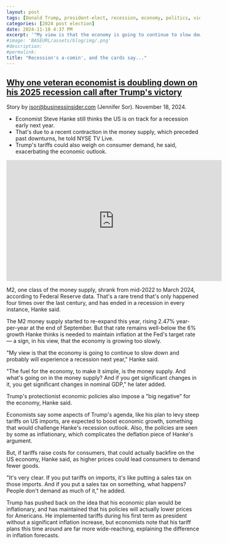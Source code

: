 ```yaml
---
layout: post
tags: [Donald Trump, president-elect, recession, economy, politics, video]
categories: [2024 post election]
date: 2024-11-18 4:37 PM
excerpt: '"My view is that the economy is going to continue to slow down and probably will experience a recession next year," Hanke said.'
#image: 'BASEURL/assets/blog/img/.png'
#description:
#permalink:
title: "Recession's a-comin', and the cards say..."
---
```



## [Why one veteran economist is doubling down on his 2025 recession call after Trump's victory](https://www.businessinsider.com/recession-outlook-economy-inflation-trump-tariffs-hard-landing-steve-hanke-2024-11)

Story by jsor@businessinsider.com (Jennifer Sor). November 18, 2024.

- Economist Steve Hanke still thinks the US is on track for a recession early next year.
- That's due to a recent contraction in the money supply, which preceded past downturns, he told NYSE TV Live.
- Trump's tariffs could also weigh on consumer demand, he said, exacerbating the economic outlook.

<iframe width="560" height="315" src="https://www.youtube.com/embed/XTxY-QAj9_Q?si=Kyg3_EKpAf_xu4Nu" title="YouTube video player" frameborder="0" allow="accelerometer; autoplay; clipboard-write; encrypted-media; gyroscope; picture-in-picture; web-share" referrerpolicy="strict-origin-when-cross-origin" allowfullscreen></iframe>

M2, one class of the money supply, shrank from mid-2022 to March 2024, according to Federal Reserve data. That's a rare trend that's only happened four times over the last century, and has ended in a recession in every instance, Hanke said.

The M2 money supply started to re-expand this year, rising 2.47% year-per-year at the end of September. But that rate remains well-below the 6% growth Hanke thinks is needed to maintain inflation at the Fed's target rate — a sign, in his view, that the economy is growing too slowly.

"My view is that the economy is going to continue to slow down and probably will experience a recession next year," Hanke said.

"The fuel for the economy, to make it simple, is the money supply. And what's going on in the money supply? And if you get significant changes in it, you get significant changes in nominal GDP," he later added.

Trump's protectionist economic policies also impose a "big negative" for the economy, Hanke said.

Economists say some aspects of Trump's agenda, like his plan to levy steep tariffs on US imports, are expected to boost economic growth, something that would challenge Hanke's recession outlook. Also, the policies are seen by some as inflationary, which complicates the deflation piece of Hanke's argument.

But, if tariffs raise costs for consumers, that could actually backfire on the US economy, Hanke said, as higher prices could lead consumers to demand fewer goods.

"It's very clear. If you put tariffs on imports, it's like putting a sales tax on those imports. And if you put a sales tax on something, what happens? People don't demand as much of it," he added.

Trump has pushed back on the idea that his economic plan would be inflationary, and has maintained that his policies will actually lower prices for Americans. He implemented tariffs during his first term as president without a significant inflation increase, but economists note that his tariff plans this time around are far more wide-reaching, explaining the difference in inflation forecasts.

